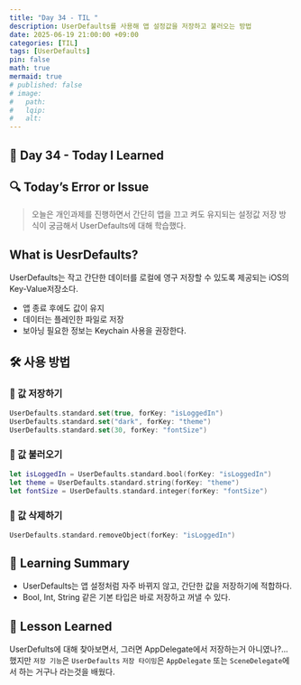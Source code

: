 ```yaml
---
title: "Day 34 - TIL "
description: UserDefaults를 사용해 앱 설정값을 저장하고 불러오는 방법
date: 2025-06-19 21:00:00 +09:00
categories: [TIL]
tags: [UserDefaults]
pin: false
math: true
mermaid: true
# published: false
# image:
#   path:
#   lqip: 
#   alt: 
---
```

 
## 📘 Day 34 - Today I Learned

## 🔍 Today’s Error or Issue
> 오늘은 개인과제를 진행하면서 간단히 앱을 끄고 켜도 유지되는 설정값 저장 방식이 궁금해서 UserDefaults에 대해 학습했다.

## What is UesrDefaults?

UserDefaults는 작고 간단한 데이터를 로컬에 영구 저장할 수 있도록 제공되는 iOS의 Key-Value저장소다.
- 앱 종료 후에도 값이 유지
- 데이터는 플레인한 파일로 저장
- 보아닝 필요한 정보는 Keychain 사용을 권장한다.

## 🛠️ 사용 방법

### 🔸 값 저장하기
```swift
UserDefaults.standard.set(true, forKey: "isLoggedIn")
UserDefaults.standard.set("dark", forKey: "theme")
UserDefaults.standard.set(30, forKey: "fontSize")
```

### 🔸 값 불러오기
```swift
let isLoggedIn = UserDefaults.standard.bool(forKey: "isLoggedIn")
let theme = UserDefaults.standard.string(forKey: "theme")
let fontSize = UserDefaults.standard.integer(forKey: "fontSize")
```

### 🔸 값 삭제하기
```swift
UserDefaults.standard.removeObject(forKey: "isLoggedIn")
```

## 📝 Learning Summary
- UserDefaults는 앱 설정처럼 자주 바뀌지 않고, 간단한 값을 저장하기에 적합하다.
- Bool, Int, String 같은 기본 타입은 바로 저장하고 꺼낼 수 있다.

## 📘 Lesson Learned
UserDefults에 대해 찾아보면서, 그러면 AppDelegate에서 저장하는거 아니였나?... 했지만
`저장 기능`은 `UserDefaults` `저장 타이밍`은 `AppDelegate` 또는 `SceneDelegate`에서 하는 거구나 라는것을 배웠다.
